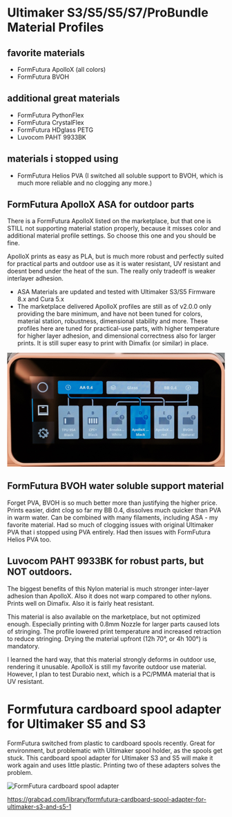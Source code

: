 # Ultimaker S3/S5/S5/S7/ProBundle Material Profiles


## favorite materials
* FormFutura ApolloX (all colors)
* FormFutura BVOH

## additional great materials
* FormFutura PythonFlex
* FormFutura CrystalFlex
* FormFutura HDglass PETG
* Luvocom PAHT 9933BK 

## materials i stopped using
* FormFutura Helios PVA (I switched all soluble support to BVOH, which is much more reliable and no clogging any more.)

## __FormFutura ApolloX ASA__ for outdoor parts
There is a FormFutura ApolloX listed on the marketplace, but that one is STILL not  supporting material station properly, because it misses color and additional material profile settings. So choose this one and you should be fine.

ApolloX prints as easy as PLA, but is much more robust and perfectly suited for practical parts and outdoor use as it is water resistant, UV resistant and doesnt bend under the heat of the sun. The really only tradeoff is weaker interlayer adhesion.

* ASA Materials are updated and tested with Ultimaker S3/S5 Firmware 8.x and Cura 5.x
* The marketplace delivered ApolloX profiles are still as of v2.0.0 only providing the bare minimum, and have not been tuned for colors, material station, robustness, dimensional stability and more.
These profiles here are tuned for practical-use parts, with higher temperature for higher layer adhesion, and dimensional correctness also for larger prints. It is still super easy to print with Dimafix (or similar) in place.

![Formfutura ApolloX ASA and BVOH water soluble material](s5_materialstation_apollox_bvoh.jpg)


## __FormFutura BVOH__ water soluble support material
Forget PVA, BVOH is so much better more than justifying the higher price. Prints easier, didnt clog so far my BB 0.4, dissolves much quicker than PVA in warm water. Can be combined with many filaments, including ASA - my favorite material. Had so much of clogging issues with original Ultimaker PVA that i stopped using PVA entirely. Had then issues with FormFutura Helios PVA too.

## __Luvocom PAHT 9933BK__ for robust parts, but NOT outdoors. 
The biggest benefits of this Nylon material is much stronger inter-layer adhesion than ApolloX. Also it does not warp compared to other nylons. Prints well on Dimafix. Also it is fairly heat resistant.

This material is also available on the marketplace, but not optimized enough. Especially printing with 0.8mm Nozzle for larger parts caused lots of stringing. The profile lowered print temperature and increased retraction to reduce stringing. Drying the material upfront (12h 70°, or 4h 100°) is mandatory.

I learned the hard way, that this material strongly deforms in outdoor use, rendering it unusable.
ApolloX is still my favorite outdoor use material. However, I plan to test Durabio next, which is a PC/PMMA material that is UV resistant.


# Formfutura cardboard spool adapter for Ultimaker S5 and S3
FormFutura switched from plastic to cardboard spools recently. Great for environment, but problematic with Ultimaker spool holder, as the spools get stuck. This cardboard spool adapter for Ultimaker S3 and S5 will make it work again and uses little plastic. Printing two of these adapters solves the problem.

![FormFutura cardboard spool adapter](formfuturaspooladapter.jpg)

https://grabcad.com/library/formfutura-cardboard-spool-adapter-for-ultimaker-s3-and-s5-1